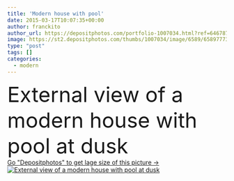 ```yaml
---
title: 'Modern house with pool'
date: 2015-03-17T10:07:35+00:00
author: franckito
author_url: https://depositphotos.com/portfolio-1007034.html?ref=64678756
image: https://st2.depositphotos.com/thumbs/1007034/image/6589/65897773/api_thumb_450.jpg?forcejpeg=true
type: "post"
tags: []
categories: 
  - modern
---
```

<div aling="center">
            <font size="60"> External view of a modern house with pool at dusk</font>   
</div>
<div>
    <a href='https://depositphotos.com/65897773/stock-photo-modern-house-with-pool.html?ref=64678756' target=_blank > Go "Depositphotos" to get lage size of this picture ->
        <img href='https://depositphotos.com/65897773/stock-photo-modern-house-with-pool.html?ref=64678756' src='https://st2.depositphotos.com/1007034/6589/i/950/depositphotos_65897773-stock-photo-modern-house-with-pool.jpg?forcejpeg=true' alt='External view of a modern house with pool at dusk' >
    </a>
</div>
